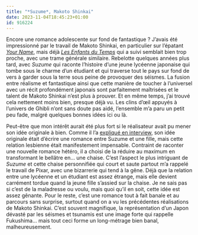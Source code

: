 ```yaml
---
title: "*Suzume*, Makoto Shinkai"
date: 2023-11-04T18:45:23+01:00
id: 916224 
---
```


Encore une romance adolescente sur fond de fantastique ? J’avais été impressionné par le travail de Makoto Shinkai, en particulier sur l’épatant [*Your Name*](https://voiretmanger.fr/your-name-shinkai/), mais déjà [*Les Enfants du Temps*](https://voiretmanger.fr/enfants-temps-shinkai/) qui a suivi semblait bien trop proche, avec une trame générale similaire. Rebelotte quelques années plus tard, avec *Suzume* qui raconte l’histoire d’une jeune lycéenne japonaise qui tombe sous le charme d’un étudiant et qui traverse tout le pays sur fond de vers à garder sous la terre sous peine de provoquer des séismes. La fusion entre réalisme et fantastique ainsi que cette manière de toucher à l’universel avec un récit profondément japonais sont parfaitement maîtrisées et le talent de Makoto Shinkai n’est plus à prouver. Et en même temps, j’ai trouvé cela nettement moins bien, presque déjà vu. Les clins d’œil appuyés à l’univers de Ghibli n’ont sans doute pas aidé, l’ensemble m’a paru un petit peu fade, malgré quelques bonnes idées ici ou là.

Peut-être que mon intérêt aurait été plus fort si le réalisateur avait pu mener son idée originale à bien. Comme il l’a [expliqué en interview](https://www.looper.com/1254434/director-makoto-shinkai-anime-artistry-suzume-exclusive-interview/), son idée originale était d’écrire une romance entre Suzume et une fille, mais cette relation lesbienne était manifestement impensable. Contraint de raconter une nouvelle romance hétéro, il a choisi de la réduire au maximum en transformant le bellâtre en… une chaise. C’est l’aspect le plus intriguant de *Suzume* et cette chaise personnifiée qui court et saute partout m’a rappelé le travail de Pixar, avec une bizarrerie qui tend à la gêne. Déjà que la relation entre une lycéenne et un étudiant est assez étrange, mais elle devient carrément tordue quand la jeune fille s’assied sur la chaise. Je ne sais pas si c’est de la maladresse ou voulu, mais quoi qu’il en soit, cette idée est assez gênante. Pour le reste, c’est une romance tout à fait banale et au parcours sans surprise, surtout quand on a vu les précédentes réalisations de Makoto Shinkai. C’est souvent magnifique, la représentation d’un Japon dévasté par les séismes et tsunamis est une image forte qui rappelle Fukushima… mais tout ceci forme un long-métrage bien banal, malheureusement. 
